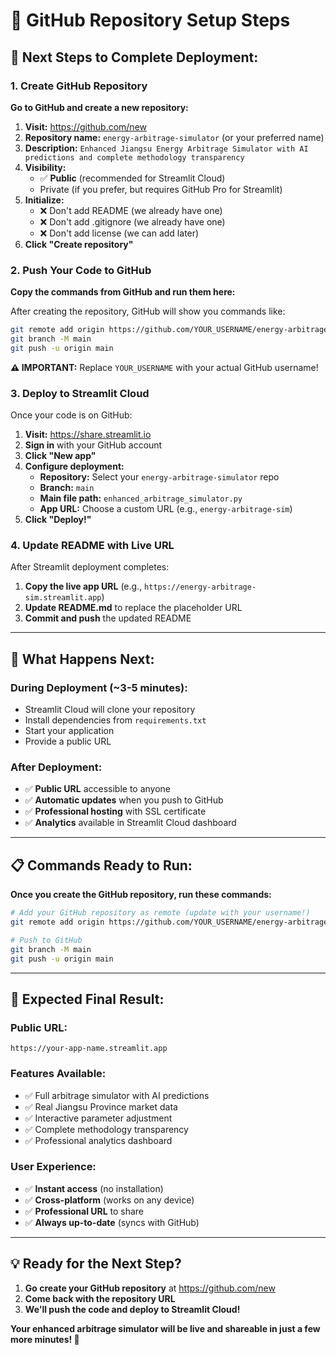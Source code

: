 # 🚀 GitHub Repository Setup Steps

## 📝 **Next Steps to Complete Deployment:**

### **1. Create GitHub Repository**

**Go to GitHub and create a new repository:**

1. **Visit:** https://github.com/new
2. **Repository name:** `energy-arbitrage-simulator` (or your preferred name)
3. **Description:** `Enhanced Jiangsu Energy Arbitrage Simulator with AI predictions and complete methodology transparency`
4. **Visibility:** 
   - ✅ **Public** (recommended for Streamlit Cloud)
   - Private (if you prefer, but requires GitHub Pro for Streamlit)
5. **Initialize:** 
   - ❌ Don't add README (we already have one)
   - ❌ Don't add .gitignore (we already have one)
   - ❌ Don't add license (we can add later)
6. **Click "Create repository"**

### **2. Push Your Code to GitHub**

**Copy the commands from GitHub and run them here:**

After creating the repository, GitHub will show you commands like:
```bash
git remote add origin https://github.com/YOUR_USERNAME/energy-arbitrage-simulator.git
git branch -M main
git push -u origin main
```

**⚠️ IMPORTANT:** Replace `YOUR_USERNAME` with your actual GitHub username!

### **3. Deploy to Streamlit Cloud**

Once your code is on GitHub:

1. **Visit:** https://share.streamlit.io
2. **Sign in** with your GitHub account
3. **Click "New app"**
4. **Configure deployment:**
   - **Repository:** Select your `energy-arbitrage-simulator` repo
   - **Branch:** `main`
   - **Main file path:** `enhanced_arbitrage_simulator.py`
   - **App URL:** Choose a custom URL (e.g., `energy-arbitrage-sim`)
5. **Click "Deploy!"**

### **4. Update README with Live URL**

After Streamlit deployment completes:
1. **Copy the live app URL** (e.g., `https://energy-arbitrage-sim.streamlit.app`)
2. **Update README.md** to replace the placeholder URL
3. **Commit and push** the updated README

---

## 🎯 **What Happens Next:**

### **During Deployment (~3-5 minutes):**
- Streamlit Cloud will clone your repository
- Install dependencies from `requirements.txt`
- Start your application
- Provide a public URL

### **After Deployment:**
- ✅ **Public URL** accessible to anyone
- ✅ **Automatic updates** when you push to GitHub
- ✅ **Professional hosting** with SSL certificate
- ✅ **Analytics** available in Streamlit Cloud dashboard

---

## 📋 **Commands Ready to Run:**

**Once you create the GitHub repository, run these commands:**

```bash
# Add your GitHub repository as remote (update with your username!)
git remote add origin https://github.com/YOUR_USERNAME/energy-arbitrage-simulator.git

# Push to GitHub
git branch -M main
git push -u origin main
```

---

## 🎉 **Expected Final Result:**

### **Public URL:** 
`https://your-app-name.streamlit.app`

### **Features Available:**
- ✅ Full arbitrage simulator with AI predictions
- ✅ Real Jiangsu Province market data
- ✅ Interactive parameter adjustment
- ✅ Complete methodology transparency
- ✅ Professional analytics dashboard

### **User Experience:**
- ✅ **Instant access** (no installation)
- ✅ **Cross-platform** (works on any device)
- ✅ **Professional URL** to share
- ✅ **Always up-to-date** (syncs with GitHub)

---

## 💡 **Ready for the Next Step?**

1. **Go create your GitHub repository** at https://github.com/new
2. **Come back with the repository URL**
3. **We'll push the code and deploy to Streamlit Cloud!**

**Your enhanced arbitrage simulator will be live and shareable in just a few more minutes! 🚀**